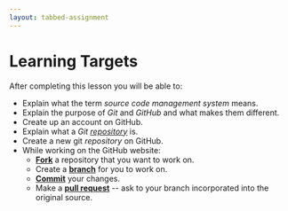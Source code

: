 ```yaml
---
layout: tabbed-assignment
---
```


# Learning Targets

After completing this lesson you will be able to:

* Explain what the term _source code management system_ means.
* Explain the purpose of _Git_ and _GitHub_ and what makes them different.
* Create up an account on GitHub.
* Explain what a _Git [repository][]_ is.
* Create a new git _repository_ on GitHub.
* While working on the GitHub website:
  - **[Fork][]** a repository that you want to work on.
  - Create a **[branch][]** for you to work on.
  - **[Commit][]** your changes.
  - Make a **[pull request][pull-request]** -- ask to your branch incorporated into the original source.

<!-- Git & GitHub documentation and tutorials -->

[gfm]: <https://guides.github.com/features/mastering-markdown/>
[gh-flow]: <https://guides.github.com/introduction/flow/>
[gh-guides]: <https://guides.github.com>
[gh-squares]: <https://help.github.com/articles/viewing-contributions-on-your-profile/>
[git]: <https://git-scm.com>
[github]: <https://github.com>
[hello-world]: <https://guides.github.com/activities/hello-world/>

<!-- GitHub concepts -->

[fork]: <https://guides.github.com/activities/forking/>
[repository]: <https://guides.github.com/introduction/git-handbook/#repository>

<!-- Git command reference -->

[add]: <https://git-scm.com/docs/git-add>
[branch]: <https://git-scm.com/docs/git-branch>
[clone]: <https://git-scm.com/docs/git-clone>
[commit]: <https://git-scm.com/docs/git-commit>
[diff]: <https://git-scm.com/docs/git-diff>
[log]: <https://git-scm.com/docs/git-log>
[merge]: <https://git-scm.com/docs/git-merge>
[pull]: <https://git-scm.com/docs/git-pull>
[pull-request]: <https://help.github.com/en/articles/creating-a-pull-request>
[push]: <https://git-scm.com/docs/git-push>
[status]: <https://git-scm.com/docs/git-status>

<!-- Don't edit links here, change them in _data/assignment.yml instead, -->

[slides]: <{{site.data.assignment.slides}}>
[template]: <{{site.data.assignment.template}}>
